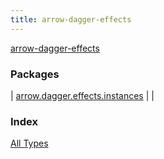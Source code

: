 ```yaml
---
title: arrow-dagger-effects
---
```


[arrow-dagger-effects](./index.html)

### Packages

| [arrow.dagger.effects.instances](arrow.dagger.effects.instances/index.html) |  |

### Index

[All Types](alltypes/index.html)